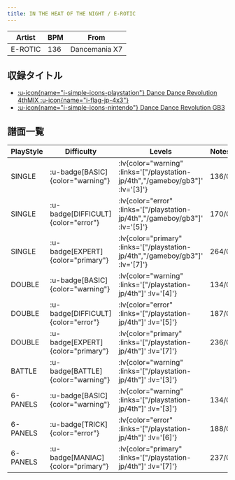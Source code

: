 ```yaml
---
title: IN THE HEAT OF THE NIGHT / E-ROTIC
---
```


|Artist|BPM|From|
|------|---|----|
|E-ROTIC|136|Dancemania X7|

## 収録タイトル

- [ :u-icon{name="i-simple-icons-playstation"} Dance Dance Revolution 4thMIX :u-icon{name="i-flag-jp-4x3"} ](/playstation-jp/4th)
- [ :u-icon{name="i-simple-icons-nintendo"} Dance Dance Revolution GB3](/gameboy/gb3)

## 譜面一覧

|PlayStyle|Difficulty|Levels|Notes|Movie|
|---------|----------|------|-----|-----|
|SINGLE| :u-badge[BASIC]{color="warning"} | :lv{color="warning" :links='["/playstation-jp/4th","/gameboy/gb3"]' :lv='[3]'} |136/0||
|SINGLE| :u-badge[DIFFICULT]{color="error"} | :lv{color="error" :links='["/playstation-jp/4th","/gameboy/gb3"]' :lv='[5]'} |170/0||
|SINGLE| :u-badge[EXPERT]{color="primary"} | :lv{color="primary" :links='["/playstation-jp/4th","/gameboy/gb3"]' :lv='[7]'} |264/0||
|DOUBLE| :u-badge[BASIC]{color="warning"} | :lv{color="warning" :links='["/playstation-jp/4th"]' :lv='[4]'} |134/0||
|DOUBLE| :u-badge[DIFFICULT]{color="error"} | :lv{color="error" :links='["/playstation-jp/4th"]' :lv='[5]'} |187/0||
|DOUBLE| :u-badge[EXPERT]{color="primary"} | :lv{color="primary" :links='["/playstation-jp/4th"]' :lv='[7]'} |236/0||
|BATTLE| :u-badge[BATTLE]{color="warning"} | :lv{color="warning" :links='["/playstation-jp/4th"]' :lv='[3]'} |||
|6-PANELS| :u-badge[BASIC]{color="warning"} | :lv{color="warning" :links='["/playstation-jp/4th"]' :lv='[3]'} |134/0||
|6-PANELS| :u-badge[TRICK]{color="error"} | :lv{color="error" :links='["/playstation-jp/4th"]' :lv='[6]'} |188/0||
|6-PANELS| :u-badge[MANIAC]{color="primary"} | :lv{color="primary" :links='["/playstation-jp/4th"]' :lv='[7]'} |237/0||

